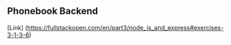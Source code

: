 ## Phonebook Backend
[Link] (https://fullstackopen.com/en/part3/node_js_and_express#exercises-3-1-3-6)